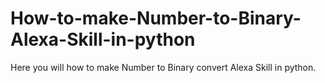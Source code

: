 # How-to-make-Number-to-Binary-Alexa-Skill-in-python
Here you will how to make Number to Binary convert Alexa Skill in python.
